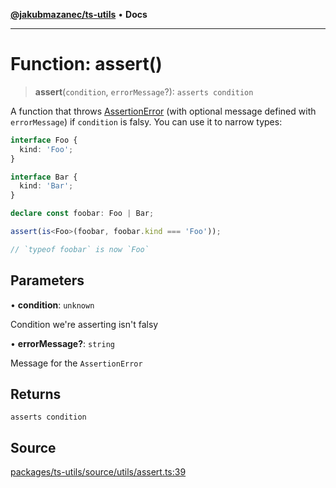 [**@jakubmazanec/ts-utils**](../README.md) • **Docs**

---

# Function: assert()

> **assert**(`condition`, `errorMessage`?): `asserts condition`

A function that throws [AssertionError](../classes/AssertionError.md) (with optional message defined
with `errorMessage`) if `condition` is falsy. You can use it to narrow types:

```TypeScript
interface Foo {
  kind: 'Foo';
}

interface Bar {
  kind: 'Bar';
}

declare const foobar: Foo | Bar;

assert(is<Foo>(foobar, foobar.kind === 'Foo'));

// `typeof foobar` is now `Foo`
```

## Parameters

• **condition**: `unknown`

Condition we're asserting isn't falsy

• **errorMessage?**: `string`

Message for the `AssertionError`

## Returns

`asserts condition`

## Source

[packages/ts-utils/source/utils/assert.ts:39](https://github.com/jakubmazanec/tools/blob/bb20df5276ddb119762948adc2cda520aef09f0f/packages/ts-utils/source/utils/assert.ts#L39)
